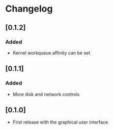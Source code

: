 # Changelog

## [0.1.2]

### Added

- Kernel workqueue affinity can be set

## [0.1.1]

### Added

- More disk and network controls

## [0.1.0]

- First release with the graphical user interface
